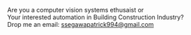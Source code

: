 Are you a  computer vision systems ethusaist or  
Your interested automation in Building Construction Industry?  
Drop me an email: ssegawapatrick994@gmail.com


